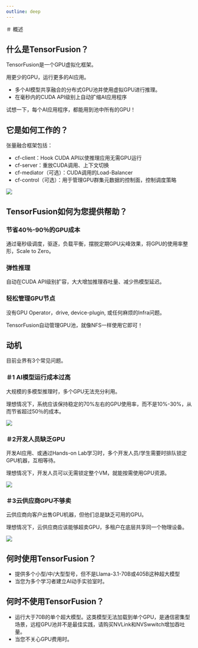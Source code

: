```yaml
---
outline: deep
---
```


＃ 概述

## 什么是TensorFusion？

TensorFusion是一个GPU虚拟化框架。

用更少的GPU，运行更多的AI应用。

- 多个AI模型共享融合的分布式GPU池并使用虚拟GPU进行推理。
- 在毫秒内的CUDA API级别上自动扩缩AI应用程序

试想一下，每个AI应用程序，都能用到池中所有的GPU！

## 它是如何工作的？

张量融合框架包括：

- cf-client：Hook CUDA API以使推理应用无需GPU运行
- cf-server：重放CUDA调用、上下文切换
- cf-mediator（可选）：CUDA调用的Load-Balancer
- cf-control（可选）：用于管理GPU群集元数据的控制面，控制调度策略

![](https://cdn.gamma.app/2bbv2jorfkzmum4/d644830ef2ba49a78fb7e51f1b3d974f/original/cuda-fusion_page_page_page_page-1728562838096.png)

## TensorFusion如何为您提供帮助？

### 节省40％-90％的GPU成本

通过毫秒级调度，驱逐，负载平衡，摆脱定期GPU尖峰效果，将GPU的使用率整形，Scale to Zero。

### 弹性推理

自动在CUDA API级别扩容，大大增加推理吞吐量、减少热模型延迟。

### 轻松管理GPU节点

没有GPU Operator，drive, device-plugin, 或任何麻烦的Infra问题。

TensorFusion自动管理GPU池，就像NFS一样使用它即可！

## 动机

目前业界有3个常见问题。

### ＃1 AI模型运行成本过高

大规模的多模型推理时，多个GPU无法充分利用。

理想情况下，系统应该保持稳定的70%左右的GPU使用率，而不是10%-30%，从而节省超过50％的成本。

![](https://cdn.gamma.app/2bbv2jorfkzmum4/eeba1fce813f4a789ddca1b5892a62ae/original/image.png)

### ＃2开发人员缺乏GPU

开发AI应用、或通过Hands-on Lab学习时，多个开发人员/学生需要时排队锁定GPU机器，互相等待。

理想情况下，开发人员可以无需锁定整个VM，就能按需使用GPU资源。

![](https://cdn.gamma.app/2bbv2jorfkzmum4/635d6cff36ab4096bccccd7d19f27e2a/original/CUDA-Fusion_Page-2--1728563773207.png)

### ＃3云供应商GPU不够卖

云供应商向客户出售GPU机器，但他们总是缺乏可用的GPU。

理想情况下，云供应商应该能够超卖GPU，多租户在底层共享同一个物理设备。

![](https://cdn.gamma.app/2bbv2jorfkzmum4/3df49b34ff9a4171ba45bab3bcb31809/original/Screenshot-2024-10-10-at-20.41.13.png)

## 何时使用TensorFusion？

- 提供多个小型/中/大型型号，但不是Llama-3.1-70B或405B这种超大模型
- 当您为多个学习者建立AI动手实验室时。

## 何时不使用TensorFusion？

- 运行大于70B的单个超大模型。这类模型无法加载到单个GPU，是通信密集型场景，远程GPU池并不是最佳实践，请购买NVLink和NVSwwitch增加吞吐量。
- 当您不关心GPU费用时。
